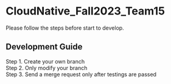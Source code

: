 # CloudNative_Fall2023_Team15
Please follow the steps before start to develop.

## Development Guide
Step 1. Create your own branch  
Step 2. Only modify your branch  
Step 3. Send a merge request only after testings are passed
